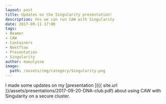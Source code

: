 ```yaml
---
layout: post
title: Updates on the Singularity presentation!
description: Yes we can run CAW with Singularity
date: 2017-09-11 17:00
tags:
- Beamer
- CAW
- Containers
- Nextflow
- Presentation
- Singularity
author: maxulysse
image:
  path: /assets/img/category/Singularity.png
---
```


I made some updates on my [presentation <i class="fa fa-file-pdf" aria-hidden="true"></i>]({{ site.url }}/assets/presentations/2017-09-20-DNA-club.pdf) about using CAW with Singularity on a secure cluster.
